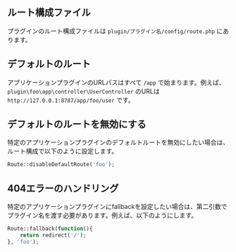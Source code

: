 ## ルート構成ファイル
プラグインのルート構成ファイルは `plugin/プラグイン名/config/route.php` にあります。

## デフォルトのルート
アプリケーションプラグインのURLパスはすべて `/app` で始まります。例えば、`plugin\foo\app\controller\UserController` のURLは `http://127.0.0.1:8787/app/foo/user` です。

## デフォルトのルートを無効にする
特定のアプリケーションプラグインのデフォルトルートを無効にしたい場合は、ルート構成で以下のように設定します。
```php
Route::disableDefaultRoute('foo');
```

## 404エラーのハンドリング
特定のアプリケーションプラグインにfallbackを設定したい場合は、第二引数でプラグイン名を渡す必要があります。例えば、以下のようにします。
```php
Route::fallback(function(){
    return redirect('/');
}, 'foo');
```

